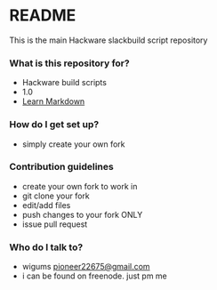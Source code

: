 # README #

This is the main Hackware slackbuild script repository

### What is this repository for? ###

* Hackware build scripts
* 1.0
* [Learn Markdown](https://bitbucket.org/tutorials/markdowndemo)

### How do I get set up? ###

* simply create your own fork

### Contribution guidelines ###

* create your own fork to work in
* git clone your fork
* edit/add files
* push changes to your fork ONLY
* issue pull request

### Who do I talk to? ###

* wigums pioneer22675@gmail.com
* i can be found on freenode. just pm me